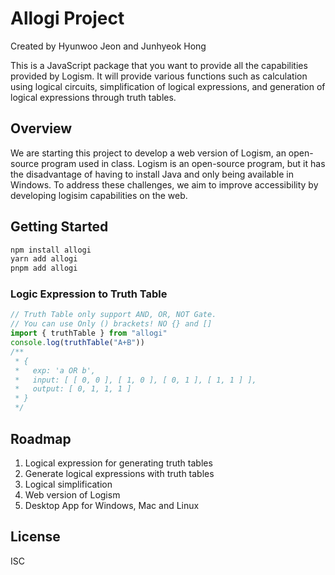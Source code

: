 # Allogi Project

Created by Hyunwoo Jeon and Junhyeok Hong

This is a JavaScript package that you want to provide all the capabilities provided by Logism. It will provide various functions such as calculation using logical circuits, simplification of logical expressions, and generation of logical expressions through truth tables.

## Overview

We are starting this project to develop a web version of Logism, an open-source program used in class. Logism is an open-source program, but it has the disadvantage of having to install Java and only being available in Windows. To address these challenges, we aim to improve accessibility by developing logisim capabilities on the web.

## Getting Started

```bash
npm install allogi
yarn add allogi
pnpm add allogi
```

### Logic Expression to Truth Table

```Javascript
// Truth Table only support AND, OR, NOT Gate.
// You can use Only () brackets! NO {} and []
import { truthTable } from "allogi"
console.log(truthTable("A+B"))
/**
 * {
 *   exp: 'a OR b',
 *   input: [ [ 0, 0 ], [ 1, 0 ], [ 0, 1 ], [ 1, 1 ] ],
 *   output: [ 0, 1, 1, 1 ]
 * }
 */
```

## Roadmap

1. Logical expression for generating truth tables
2. Generate logical expressions with truth tables
3. Logical simplification
4. Web version of Logism
5. Desktop App for Windows, Mac and Linux

## License

ISC
